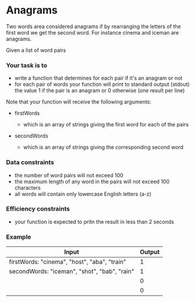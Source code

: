 # Anagrams

Two words area considered anagrams if by rearranging the letters of the first word we get the second word. For instance cinema and iceman are anagrams.

Given a list of word pairs

### Your task is to

* write a function that determines for each pair if it's an anagram or not
* for each pair of words your function will print to standard output (stdout) the value 1 if the pair is an anagram or 0 otherwise (one result per line)

Note that your function will receive the following arguments:

* firstWords
  * which is an array of strings giving the first word for each of the pairs

* secondWords
  * which is an array of strings giving the corresponding second word

### Data constraints

* the number of word pairs will not exceed 100
* the maximum length of any word in the pairs will not exceed 100 characters
* all words will contain only lowercase English letters (a-z)

### Efficiency constraints

* your function is expected to pritn the result in less than 2 seconds

### Example

| Input | Output  |
| ----- | ------  |
| firstWords: "cinema", "host", "aba", "train" | 1 |
| secondWords: "iceman", "shot", "bab", "rain" | 1 |
| | 0 |
| | 0 |
